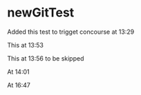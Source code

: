 # newGitTest

Added this test to trigget concourse at 13:29

This at 13:53

This at 13:56 to be skipped

At 14:01

At 16:47
